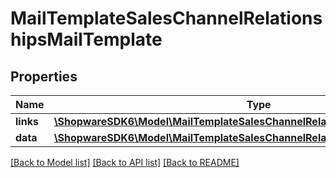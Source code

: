 # MailTemplateSalesChannelRelationshipsMailTemplate

## Properties
Name | Type | Description | Notes
------------ | ------------- | ------------- | -------------
**links** | [**\ShopwareSDK6\Model\MailTemplateSalesChannelRelationshipsMailTemplateLinks**](MailTemplateSalesChannelRelationshipsMailTemplateLinks.md) |  | [optional] 
**data** | [**\ShopwareSDK6\Model\MailTemplateSalesChannelRelationshipsMailTemplateData**](MailTemplateSalesChannelRelationshipsMailTemplateData.md) |  | [optional] 

[[Back to Model list]](../../README.md#documentation-for-models) [[Back to API list]](../../README.md#documentation-for-api-endpoints) [[Back to README]](../../README.md)

